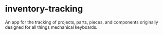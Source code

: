 # inventory-tracking
An app for the tracking of projects, parts, pieces, and components originally designed for all things mechanical keyboards.
